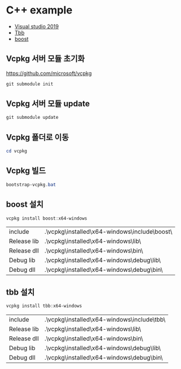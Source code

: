 # C++ example

* [Visual studio 2019](https://visualstudio.microsoft.com)
* [Tbb](https://github.com/01org/tbb)
* [boost](https://github.com/boostorg)

## Vcpkg 서버 모듈 초기화

https://github.com/microsoft/vcpkg

```powershell
git submodule init
```

## Vcpkg 서버 모듈 update

```powershell
git submodule update
```

## Vcpkg 폴더로 이동

```powershell
cd vcpkg
```

## Vcpkg 빌드

```powershell
bootstrap-vcpkg.bat
```

## boost 설치

```powershell
vcpkg install boost:x64-windows
```

|             |                                              |
|-------------|----------------------------------------------|
| include     | .\vcpkg\installed\x64-windows\include\boost\ |
| Release lib | .\vcpkg\installed\x64-windows\lib\           |
| Release dll | .\vcpkg\installed\x64-windows\bin\           |
| Debug lib   | .\vcpkg\installed\x64-windows\debug\lib\     |
| Debug dll   | .\vcpkg\installed\x64-windows\debug\bin\     |

## tbb 설치

```powershell
vcpkg install tbb:x64-windows
```

|             |                                              |
|-------------|----------------------------------------------|
| include     | .\vcpkg\installed\x64-windows\include\tbb\   |
| Release lib | .\vcpkg\installed\x64-windows\lib\           |
| Release dll | .\vcpkg\installed\x64-windows\bin\           |
| Debug lib   | .\vcpkg\installed\x64-windows\debug\lib\     |
| Debug dll   | .\vcpkg\installed\x64-windows\debug\bin\     |
